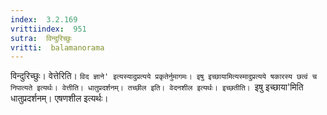 ```yaml
---
index:  3.2.169
vrittiindex:  951
sutra:  विन्दुरिच्छुः
vritti:  balamanorama 
---
```


विन्दुरिच्छुः। वेत्तेरिति। `विद ज्ञाने' इत्यस्यादुप्रत्यये प्रकृतेर्नुमागमः। इषु इच्छायामित्यस्मादुप्रत्यये षकारस्य छत्वं च निपात्यते इत्यर्थः। वेत्तीति। धातुप्रदर्शनम्। तच्छील इति। वेदनशील इत्यर्थः। इच्छतीति। `इषु इच्छाया'मिति धातुप्रदर्शनम्। एषणशील इत्यर्थः। 

